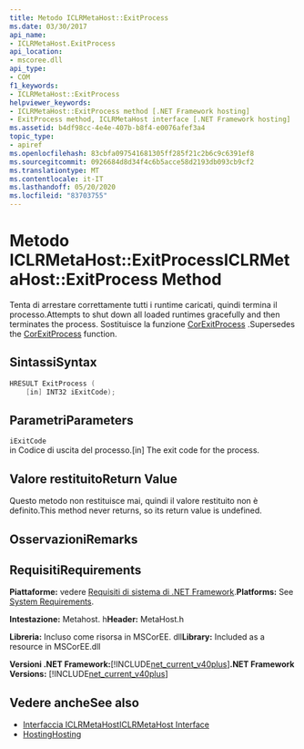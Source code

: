 ```yaml
---
title: Metodo ICLRMetaHost::ExitProcess
ms.date: 03/30/2017
api_name:
- ICLRMetaHost.ExitProcess
api_location:
- mscoree.dll
api_type:
- COM
f1_keywords:
- ICLRMetaHost::ExitProcess
helpviewer_keywords:
- ICLRMetaHost::ExitProcess method [.NET Framework hosting]
- ExitProcess method, ICLRMetaHost interface [.NET Framework hosting]
ms.assetid: b4df98cc-4e4e-407b-b8f4-e0076afef3a4
topic_type:
- apiref
ms.openlocfilehash: 83cbfa097541681305ff285f21c2b6c9c6391ef8
ms.sourcegitcommit: 0926684d8d34f4c6b5acce58d2193db093cb9cf2
ms.translationtype: MT
ms.contentlocale: it-IT
ms.lasthandoff: 05/20/2020
ms.locfileid: "83703755"
---
```

# <a name="iclrmetahostexitprocess-method"></a><span data-ttu-id="4e442-102">Metodo ICLRMetaHost::ExitProcess</span><span class="sxs-lookup"><span data-stu-id="4e442-102">ICLRMetaHost::ExitProcess Method</span></span>
<span data-ttu-id="4e442-103">Tenta di arrestare correttamente tutti i runtime caricati, quindi termina il processo.</span><span class="sxs-lookup"><span data-stu-id="4e442-103">Attempts to shut down all loaded runtimes gracefully and then terminates the process.</span></span> <span data-ttu-id="4e442-104">Sostituisce la funzione [CorExitProcess](corexitprocess-function.md) .</span><span class="sxs-lookup"><span data-stu-id="4e442-104">Supersedes the [CorExitProcess](corexitprocess-function.md) function.</span></span>  
  
## <a name="syntax"></a><span data-ttu-id="4e442-105">Sintassi</span><span class="sxs-lookup"><span data-stu-id="4e442-105">Syntax</span></span>  
  
```cpp  
HRESULT ExitProcess (  
    [in] INT32 iExitCode);  
```  
  
## <a name="parameters"></a><span data-ttu-id="4e442-106">Parametri</span><span class="sxs-lookup"><span data-stu-id="4e442-106">Parameters</span></span>  
 `iExitCode`  
 <span data-ttu-id="4e442-107">in Codice di uscita del processo.</span><span class="sxs-lookup"><span data-stu-id="4e442-107">[in] The exit code for the process.</span></span>  
  
## <a name="return-value"></a><span data-ttu-id="4e442-108">Valore restituito</span><span class="sxs-lookup"><span data-stu-id="4e442-108">Return Value</span></span>  
 <span data-ttu-id="4e442-109">Questo metodo non restituisce mai, quindi il valore restituito non è definito.</span><span class="sxs-lookup"><span data-stu-id="4e442-109">This method never returns, so its return value is undefined.</span></span>  
  
## <a name="remarks"></a><span data-ttu-id="4e442-110">Osservazioni</span><span class="sxs-lookup"><span data-stu-id="4e442-110">Remarks</span></span>  
  
## <a name="requirements"></a><span data-ttu-id="4e442-111">Requisiti</span><span class="sxs-lookup"><span data-stu-id="4e442-111">Requirements</span></span>  
 <span data-ttu-id="4e442-112">**Piattaforme:** vedere [Requisiti di sistema di .NET Framework](../../get-started/system-requirements.md).</span><span class="sxs-lookup"><span data-stu-id="4e442-112">**Platforms:** See [System Requirements](../../get-started/system-requirements.md).</span></span>  
  
 <span data-ttu-id="4e442-113">**Intestazione:** Metahost. h</span><span class="sxs-lookup"><span data-stu-id="4e442-113">**Header:** MetaHost.h</span></span>  
  
 <span data-ttu-id="4e442-114">**Libreria:** Incluso come risorsa in MSCorEE. dll</span><span class="sxs-lookup"><span data-stu-id="4e442-114">**Library:** Included as a resource in MSCorEE.dll</span></span>  
  
 <span data-ttu-id="4e442-115">**Versioni .NET Framework:**[!INCLUDE[net_current_v40plus](../../../../includes/net-current-v40plus-md.md)]</span><span class="sxs-lookup"><span data-stu-id="4e442-115">**.NET Framework Versions:** [!INCLUDE[net_current_v40plus](../../../../includes/net-current-v40plus-md.md)]</span></span>  
  
## <a name="see-also"></a><span data-ttu-id="4e442-116">Vedere anche</span><span class="sxs-lookup"><span data-stu-id="4e442-116">See also</span></span>

- [<span data-ttu-id="4e442-117">Interfaccia ICLRMetaHost</span><span class="sxs-lookup"><span data-stu-id="4e442-117">ICLRMetaHost Interface</span></span>](iclrmetahost-interface.md)
- [<span data-ttu-id="4e442-118">Hosting</span><span class="sxs-lookup"><span data-stu-id="4e442-118">Hosting</span></span>](index.md)
